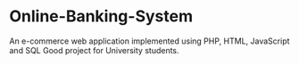 # Online-Banking-System
An e-commerce web application implemented using PHP, HTML, JavaScript and SQL
Good project for University students.
